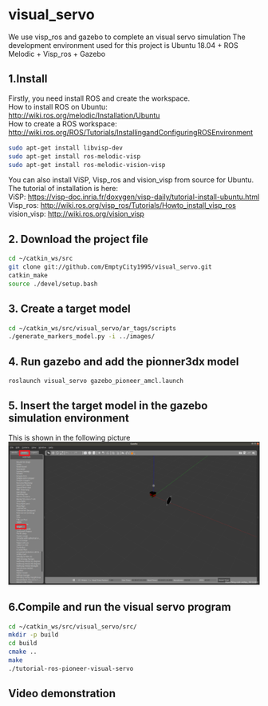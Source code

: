 # visual_servo
We use visp_ros and gazebo to complete an visual servo simulation
The development environment used for this project is Ubuntu 18.04 + ROS Melodic + Visp_ros + Gazebo
## 1.Install
Firstly, you need install ROS and create the workspace.   
How to install ROS on Ubuntu: http://wiki.ros.org/melodic/Installation/Ubuntu  
How to create a ROS workspace: http://wiki.ros.org/ROS/Tutorials/InstallingandConfiguringROSEnvironment  
```bash
sudo apt-get install libvisp-dev
sudo apt-get install ros-melodic-visp
sudo apt-get install ros-melodic-vision-visp
```
You can also install ViSP, Visp_ros and vision_visp from source for Ubuntu. The tutorial of installation is here:   
ViSP: https://visp-doc.inria.fr/doxygen/visp-daily/tutorial-install-ubuntu.html  
Visp_ros: http://wiki.ros.org/visp_ros/Tutorials/Howto_install_visp_ros  
vision_visp: http://wiki.ros.org/vision_visp  

## 2. Download the project file
```bash
cd ~/catkin_ws/src
git clone git://github.com/EmptyCity1995/visual_servo.git
catkin_make
source ./devel/setup.bash
```
## 3. Create a target model
```bash
cd ~/catkin_ws/src/visual_servo/ar_tags/scripts
./generate_markers_model.py -i ../images/
```

## 4. Run gazebo and add the pionner3dx model
```bash
roslaunch visual_servo gazebo_pioneer_amcl.launch
```

## 5. Insert the target model in the gazebo simulation environment 
This is shown in the following picture
![](https://github.com/EmptyCity1995/visual_servo/blob/main/20210305100039977.png)


## 6.Compile and run the visual servo program
```bash
cd ~/catkin_ws/src/visual_servo/src/
mkdir -p build
cd build
cmake ..
make 
./tutorial-ros-pioneer-visual-servo
```

## Video demonstration


